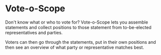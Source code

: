 # Vote-o-Scope

Don't know what or who to vote for? Vote-o-Scope lets you assemble
statements and collect positions to those statement from to-be-elected
representatives and parties.

Voters can then go through the statements, put in their own positions and
then see an overview of what party or representative matches best.



